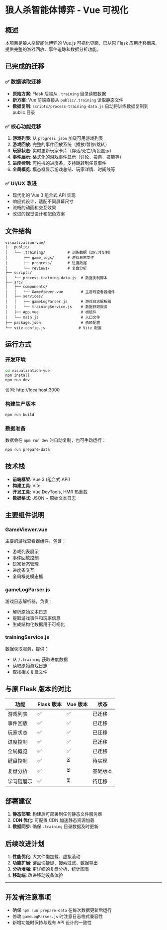 # 狼人杀智能体博弈 - Vue 可视化

## 概述

本项目是狼人杀智能体博弈的 Vue.js 可视化界面，已从原 Flask 应用迁移而来。提供完整的游戏回放、事件追踪和数据分析功能。

## 已完成的迁移

### ✅ 数据读取迁移

- **原始方案**: Flask 后端从 `.training` 目录读取数据
- **新方案**: Vue 前端直接从 `public/.training` 读取静态文件
- **数据复制**: `scripts/process-training-data.js` 自动将训练数据复制到 public 目录

### ✅ 核心功能迁移

1. **游戏列表**: 从 `progress.json` 加载可用游戏列表
2. **游戏回放**: 完整的事件回放系统（播放/暂停/跳转）
3. **玩家状态**: 实时更新玩家卡片（存活/死亡/角色显示）
4. **事件展示**: 格式化的游戏事件显示（讨论、投票、技能等）
5. **进度控制**: 可拖拽的进度条，支持跳转到任意事件
6. **全局概览**: 模态框显示游戏总结、玩家详情、时间线等

### ✅ UI/UX 改进

- 现代化的 Vue 3 组合式 API 实现
- 响应式设计，适配不同屏幕尺寸
- 流畅的动画和交互效果
- 改进的视觉设计和配色方案

## 文件结构

```
visualization-vue/
├── public/
│   └── .training/          # 训练数据（运行时复制）
│       ├── game_logs/      # 游戏日志文件
│       ├── progress/       # 进度数据
│       └── reviews/        # 复盘分析
├── scripts/
│   └── process-training-data.js  # 数据复制脚本
├── src/
│   ├── components/
│   │   └── GameViewer.vue        # 主游戏查看器组件
│   ├── services/
│   │   ├── gameLogParser.js      # 游戏日志解析器
│   │   └── trainingService.js    # 数据获取服务
│   ├── App.vue                   # 根组件
│   └── main.js                   # 入口文件
├── package.json                  # 依赖配置
└── vite.config.js               # Vite 配置
```

## 运行方式

### 开发环境

```bash
cd visualization-vue
npm install
npm run dev
```

访问: http://localhost:3000

### 构建生产版本

```bash
npm run build
```

### 数据准备

数据会在 `npm run dev` 时自动复制，也可手动运行：

```bash
npm run prepare-data
```

## 技术栈

- **前端框架**: Vue 3 (组合式 API)
- **构建工具**: Vite
- **开发工具**: Vue DevTools, HMR 热重载
- **数据格式**: JSON + 原始文本日志

## 主要组件说明

### GameViewer.vue

主要的游戏查看器组件，包含：

- 游戏列表展示
- 事件回放控制
- 玩家状态管理
- 进度条交互
- 全局概览模态框

### gameLogParser.js

游戏日志解析器，负责：

- 解析原始文本日志
- 提取游戏事件和玩家信息
- 生成结构化数据用于可视化

### trainingService.js

数据获取服务，提供：

- 从 `/.training` 获取进度数据
- 读取原始游戏日志
- 查找相关复盘文件

## 与原 Flask 版本的对比

| 功能       | Flask 版本 | Vue 版本 | 状态     |
| ---------- | ---------- | -------- | -------- |
| 游戏列表   | ✅         | ✅       | 已迁移   |
| 事件回放   | ✅         | ✅       | 已迁移   |
| 玩家状态   | ✅         | ✅       | 已迁移   |
| 进度控制   | ✅         | ✅       | 已迁移   |
| 全局概览   | ✅         | ✅       | 已迁移   |
| 键盘控制   | ✅         | ⏳       | 待实现   |
| 复盘分析   | ✅         | ⏳       | 基础版本 |
| 学习链展示 | ✅         | ⏳       | 待迁移   |

## 部署建议

1. **静态部署**: 构建后可部署到任何静态文件服务器
2. **CDN 优化**: 可配置 CDN 加速静态资源加载
3. **数据同步**: 确保 `.training` 目录数据及时更新

## 后续改进计划

1. **性能优化**: 大文件懒加载、虚拟滚动
2. **功能扩展**: 键盘快捷键、搜索过滤、数据导出
3. **分析增强**: 更详细的复盘分析、统计图表
4. **移动端**: 改进移动设备体验

---

## 开发者注意事项

- 确保 `npm run prepare-data` 在每次数据更新后运行
- 修改 `gameLogParser.js` 时注意日志格式兼容性
- 新增功能时保持与现有 API 设计的一致性
